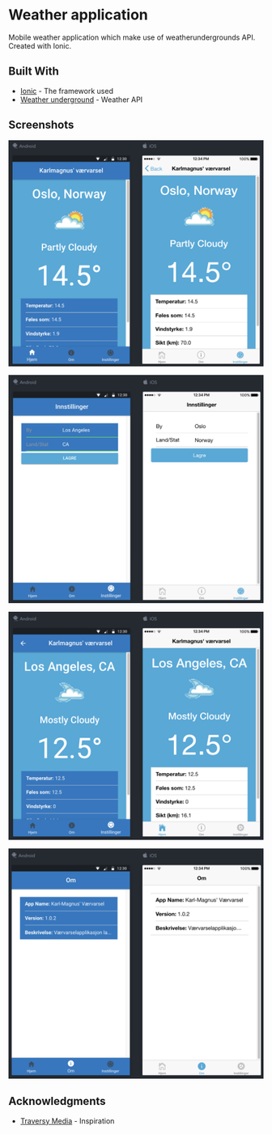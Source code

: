 # Weather application

Mobile weather application which make use of weatherundergrounds API. Created with Ionic.

## Built With

* [Ionic](https://ionicframework.com/) - The framework used
* [Weather  underground](https://www.wunderground.com/weather/api/d/docs) - Weather API

## Screenshots
![Screenshot](https://github.com/kmthorsnes/ionic-weatherapp/blob/develop/screenshots/Skjermbilde1.png?raw=true "Optional title")

![Screenshot](https://github.com/kmthorsnes/ionic-weatherapp/blob/develop/screenshots/Skjermbilde2.png?raw=true "Optional title")

![Screenshot](https://github.com/kmthorsnes/ionic-weatherapp/blob/develop/screenshots/Skjermbilde3.png?raw=true "Optional title")

![Screenshot](https://github.com/kmthorsnes/ionic-weatherapp/blob/develop/screenshots/Skjermbilde4.png?raw=true "Optional title")


## Acknowledgments

* [Traversy Media](https://www.youtube.com/watch?v=qs2n_poLarc) - Inspiration
